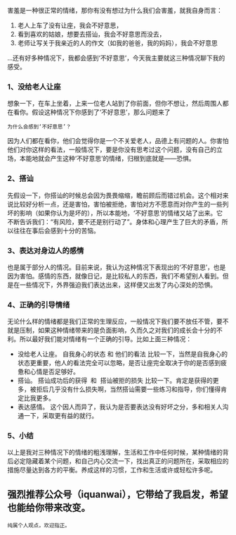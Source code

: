 害羞是一种很正常的情绪，那你有没有想过为什么我们会害羞，就我自身而言：
 
1. 老人上车了没有让座，我会不好意思，
2. 看到喜欢的姑娘，想要去搭讪，我会不好意思而没去，
3. 老师让写关于我亲近的人的作文（如我的爸爸，我的妈妈），我会不好意思
  
  ...还有好多种情况下，我都会感到‘不好意思’，今天我主要就这三种情况聊下我的感受。

### 1、没给老人让座
想象一下，在车上坐着，上来一位老人站到了你前面，但你不想让，然后周围人都在看你。假设这种情况下你感到了‘不好意思’，那么问题来了

`为什么会感到‘不好意思’？`

因为人们都在看你，他们会觉得你是一个不关爱老人，品德上有问题的人。你害怕他们对你这样的看法，一般情况下，要是你没有思考过这个问题，没有自己的立场，本能地就会产生这种‘不好意思’的情绪，归根到底就是——恐惧。

### 2、搭讪
先假设一下，你搭讪的时候总会因为畏畏缩缩，瞻前顾后而错过机会。这个相对来说比较好分析一点，还是害怕，害怕被拒绝，害怕对方不愿意而对你产生的一些列坏的影响（如果你认为是坏的），所以本能地，‘不好意思’的情绪又站了出来。它不断告诉我们：“有风险，要不还是别行动了”。身体和心理产生了巨大的矛盾，所以往往在事后会感到十分的苦恼。

### 3、表达对身边人的感情
也是属于部分人的情况。目前来说，我认为这种情况下表现出的‘不好意思’，也是因为害怕。感情的东西，就像日记，是比较私人的东西，我们不希望别人看到。但是在一些情况下，外界强迫我们表达出来，这样便又出发了内心深处的恐惧。

### 4、正确的引导情绪
无论什么样的情绪都是我们正常的生理反应，一般情况下我们要不放任不管，要不就是压制，如果这种情绪带来的是负面影响，久而久之对我们的成长会十分的不利。所以最好我们能对情绪有一个正确的引导。比如上面三种情况：
- 没给老人让座。 自我身心的状态 和 他们的看法 比较一下，当然是自我身心的状态更重要，他人的看法完全可以忽略，是否让座完全取决于你的是否感到疲惫和心情是否足够好。
- 搭讪。 搭讪成功后的获得  和  搭讪被拒的损失 比较一下。肯定是获得的更多，被拒后几乎没有什么损失啊，当然搭讪需要一些练习和指导，你们懂得肯定比我更多。
- 表达感情。 这个因人而异了，我认为是否要表达没有好坏之分，多和相关人沟通一下，采取更有益的就行。 

### 5、小结
以上是我对三种情况下的情绪的粗浅理解，生活和工作中任何时候，某种情绪的背后必定隐藏着某个问题，和自己内心交流一下，找出真正的问题所在，采取相应的措施尽量达到各方的平衡。养成这样的习惯，工作和生活或许或轻松许多呢。

## 强烈推荐公众号（iquanwai），它带给了我启发，希望也能给你带来改变。

`纯属个人观点，欢迎指正。`
